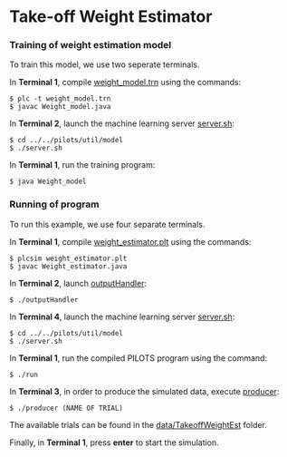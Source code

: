 # Take-off Weight Estimator


### Training of weight estimation model

To train this model, we use two seperate terminals.

In **Terminal 1**, compile [weight_model.trn](./weight_model.trn) using the commands:
```
$ plc -t weight_model.trn
$ javac Weight_model.java
```

In **Terminal 2**, launch the machine learning server [server.sh](../../pilots/util/model/server.sh):
```
$ cd ../../pilots/util/model
$ ./server.sh
```

In **Terminal 1**, run the training program:
```
$ java Weight_model
```


### Running of program

To run this example, we use four separate terminals.

In **Terminal 1**, compile [weight_estimator.plt](./weight_estimator.plt) using the commands:
```
$ plcsim weight_estimator.plt
$ javac Weight_estimator.java
```

In **Terminal 2**, launch [outputHandler](./outputHandler):
```
$ ./outputHandler
```

In **Terminal 4**, launch the machine learning server [server.sh](../../pilots/util/model/server.sh):
```
$ cd ../../pilots/util/model
$ ./server.sh
```

In **Terminal 1**, run the compiled PILOTS program using the command:
```
$ ./run
```

In **Terminal 3**, in order to produce the simulated data, execute [producer](./producer):
```
$ ./producer (NAME OF TRIAL)
```
The available trials can be found in the [data/TakeoffWeightEst](./data/TakeoffWeightEst) folder. 


Finally, in **Terminal 1**, press **enter** to start the simulation.

